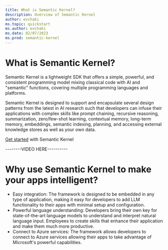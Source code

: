 ```yaml
---
title: What is Semantic Kernel?
description: Overview of Semantic Kernel
author: evchaki
ms.topic: quickstart
ms.author: evchaki
ms.date: 02/07/2023
ms.prod: semantic-kernel
---
```

# What is Semantic Kernel?

Semantic Kernel is a lightweight SDK that offers a simple, powerful, and consistent programming model mixing classical code with AI and "semantic" functions, covering multiple programming languages and platforms.

Semantic Kernel  is designed to support and encapsulate several design patterns from the latest in AI research such that developers can infuse their applications with complex skills like prompt chaining, recursive reasoning, summarization, zero/few-shot learning, contextual memory, long-term memory, embeddings, semantic indexing, planning, and accessing external knowledge stores as well as your own data.

[Get started](getting-started/setup) with Semantic Kernel 

 
--------VIDEO HERE----------
 
# Why use Semantic Kernel to make your apps intelligent?
- Easy integration: The framework is designed to be embedded in any type of application, making it easy for developers to add LLM functionality to their apps with minimal setup and configuration.
- Powerful language understanding: Developers bring their own key for state-of-the-art language models to understand and interpret natural language input. Employees to create skills that enhance their application and make them much more productive.
- Connect to Azure services: The framework allows developers to connect to Azure services allowing their apps to take advantage of Microsoft's powerful capabilities.


